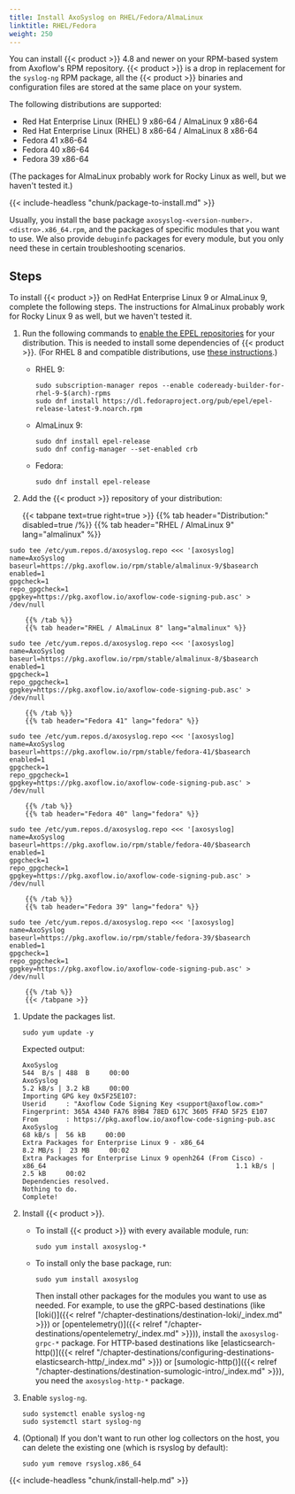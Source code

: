 ```yaml
---
title: Install AxoSyslog on RHEL/Fedora/AlmaLinux
linktitle: RHEL/Fedora
weight: 250
---
```


You can install {{< product >}} 4.8 and newer on your RPM-based system from Axoflow's RPM repository. {{< product >}} is a drop in replacement for the `syslog-ng` RPM package, all the {{< product >}} binaries and configuration files are stored at the same place on your system.

The following distributions are supported:

- Red Hat Enterprise Linux (RHEL) 9 x86-64 / AlmaLinux 9 x86-64
- Red Hat Enterprise Linux (RHEL) 8 x86-64 / AlmaLinux 8 x86-64
- Fedora 41 x86-64
- Fedora 40 x86-64
- Fedora 39 x86-64

(The packages for AlmaLinux probably work for Rocky Linux as well, but we haven't tested it.)

{{< include-headless "chunk/package-to-install.md" >}}

Usually, you install the base package `axosyslog-<version-number>.<distro>.x86_64.rpm`, and the packages of specific modules that you want to use. We also provide `debuginfo` packages for every module, but you only need these in certain troubleshooting scenarios.

## Steps

To install {{< product >}} on RedHat Enterprise Linux 9 or AlmaLinux 9, complete the following steps. The instructions for AlmaLinux probably work for Rocky Linux 9 as well, but we haven't tested it.

1. Run the following commands to [enable the EPEL repositories](https://docs.fedoraproject.org/en-US/epel/#_el9) for your distribution. This is needed to install some dependencies of {{< product >}}. (For RHEL 8 and compatible distributions, use [these instructions](https://docs.fedoraproject.org/en-US/epel/#_el8).)

    - RHEL 9:

        ```shell
        sudo subscription-manager repos --enable codeready-builder-for-rhel-9-$(arch)-rpms
        sudo dnf install https://dl.fedoraproject.org/pub/epel/epel-release-latest-9.noarch.rpm
        ```

    - AlmaLinux 9:

        ```shell
        sudo dnf install epel-release
        sudo dnf config-manager --set-enabled crb
        ```

    - Fedora:

        ```shell
        sudo dnf install epel-release
        ```

1. Add the {{< product >}} repository of your distribution:

    <!-- Codeblocks are un-indented on purpose -->
    {{< tabpane text=true right=true >}}
        {{% tab header="Distribution:" disabled=true /%}}
        {{% tab header="RHEL / AlmaLinux 9" lang="almalinux" %}}
```shell
sudo tee /etc/yum.repos.d/axosyslog.repo <<< '[axosyslog]
name=AxoSyslog
baseurl=https://pkg.axoflow.io/rpm/stable/almalinux-9/$basearch
enabled=1
gpgcheck=1
repo_gpgcheck=1
gpgkey=https://pkg.axoflow.io/axoflow-code-signing-pub.asc' > /dev/null
```
        {{% /tab %}}
        {{% tab header="RHEL / AlmaLinux 8" lang="almalinux" %}}
```shell
sudo tee /etc/yum.repos.d/axosyslog.repo <<< '[axosyslog]
name=AxoSyslog
baseurl=https://pkg.axoflow.io/rpm/stable/almalinux-8/$basearch
enabled=1
gpgcheck=1
repo_gpgcheck=1
gpgkey=https://pkg.axoflow.io/axoflow-code-signing-pub.asc' > /dev/null
```
        {{% /tab %}}
        {{% tab header="Fedora 41" lang="fedora" %}}
```shell
sudo tee /etc/yum.repos.d/axosyslog.repo <<< '[axosyslog]
name=AxoSyslog
baseurl=https://pkg.axoflow.io/rpm/stable/fedora-41/$basearch
enabled=1
gpgcheck=1
repo_gpgcheck=1
gpgkey=https://pkg.axoflow.io/axoflow-code-signing-pub.asc' > /dev/null
```
        {{% /tab %}}
        {{% tab header="Fedora 40" lang="fedora" %}}
```shell
sudo tee /etc/yum.repos.d/axosyslog.repo <<< '[axosyslog]
name=AxoSyslog
baseurl=https://pkg.axoflow.io/rpm/stable/fedora-40/$basearch
enabled=1
gpgcheck=1
repo_gpgcheck=1
gpgkey=https://pkg.axoflow.io/axoflow-code-signing-pub.asc' > /dev/null
```
        {{% /tab %}}
        {{% tab header="Fedora 39" lang="fedora" %}}
```shell
sudo tee /etc/yum.repos.d/axosyslog.repo <<< '[axosyslog]
name=AxoSyslog
baseurl=https://pkg.axoflow.io/rpm/stable/fedora-39/$basearch
enabled=1
gpgcheck=1
repo_gpgcheck=1
gpgkey=https://pkg.axoflow.io/axoflow-code-signing-pub.asc' > /dev/null
```
        {{% /tab %}}
        {{< /tabpane >}}

1. Update the packages list.

    ```shell
    sudo yum update -y
    ```

    Expected output:

    ```shell
    AxoSyslog                                                                                                           544  B/s | 488  B     00:00    
    AxoSyslog                                                                                                           5.2 kB/s | 3.2 kB     00:00    
    Importing GPG key 0x5F25E107:
    Userid     : "Axoflow Code Signing Key <support@axoflow.com>"
    Fingerprint: 365A 4340 FA76 89B4 78ED 617C 3605 FFAD 5F25 E107
    From       : https://pkg.axoflow.io/axoflow-code-signing-pub.asc
    AxoSyslog                                                                                                            68 kB/s |  56 kB     00:00    
    Extra Packages for Enterprise Linux 9 - x86_64                                                                      8.2 MB/s |  23 MB     00:02    
    Extra Packages for Enterprise Linux 9 openh264 (From Cisco) - x86_64                                                1.1 kB/s | 2.5 kB     00:02    
    Dependencies resolved.
    Nothing to do.
    Complete!
    ```

1. Install {{< product >}}.

    - To install {{< product >}} with every available module, run:

        ```shell
        sudo yum install axosyslog-*
        ```

    - To install only the base package, run:

        ```shell
        sudo yum install axosyslog
        ```

        Then install other packages for the modules you want to use as needed. For example, to use the gRPC-based destinations (like [loki()]({{< relref "/chapter-destinations/destination-loki/_index.md" >}}) or [opentelemetry()]({{< relref "/chapter-destinations/opentelemetry/_index.md" >}})), install the `axosyslog-grpc-*` package. For HTTP-based destinations like [elasticsearch-http()]({{< relref "/chapter-destinations/configuring-destinations-elasticsearch-http/_index.md" >}}) or [sumologic-http()]({{< relref "/chapter-destinations/destination-sumologic-intro/_index.md" >}}), you need the `axosyslog-http-*` package.

1. Enable `syslog-ng`.

    ```shell
    sudo systemctl enable syslog-ng
    sudo systemctl start syslog-ng
    ```

1. (Optional) If you don't want to run other log collectors on the host, you can delete the existing one (which is rsyslog by default):

    ```shell
    sudo yum remove rsyslog.x86_64
    ```

{{< include-headless "chunk/install-help.md" >}}
